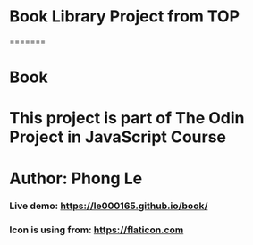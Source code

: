 # Book Library Project from TOP
=======
# Book 
# This project is part of The Odin Project in JavaScript Course
# Author: Phong Le
### Live demo: https://le000165.github.io/book/ 

### Icon is using from: https://flaticon.com

